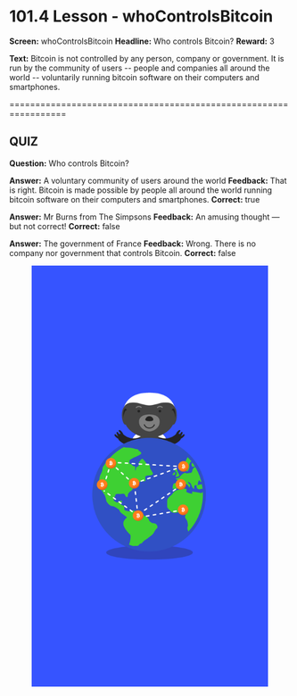 # 101.4 Lesson - whoControlsBitcoin

**Screen:** whoControlsBitcoin
**Headline:** Who controls Bitcoin?
**Reward:** 3

**Text:** Bitcoin is not controlled by any person, company or government. It is run by the community of users -- people and companies all around the world -- voluntarily running bitcoin software on their computers and smartphones.


=================================================================

## QUIZ

**Question:** Who controls Bitcoin?

**Answer:** A voluntary community of users around the world
**Feedback:** That is right. Bitcoin is made possible by people all around the world running bitcoin software on their computers and smartphones.
**Correct:** true

**Answer:** Mr Burns from The Simpsons
**Feedback:** An amusing thought — but not correct!
**Correct:** false

**Answer:** The government of France
**Feedback:** Wrong. There is no company nor government that controls Bitcoin.
**Correct:** false


<figure><img src="../.gitbook/assets/image (21).png" alt=""><figcaption></figcaption></figure>

